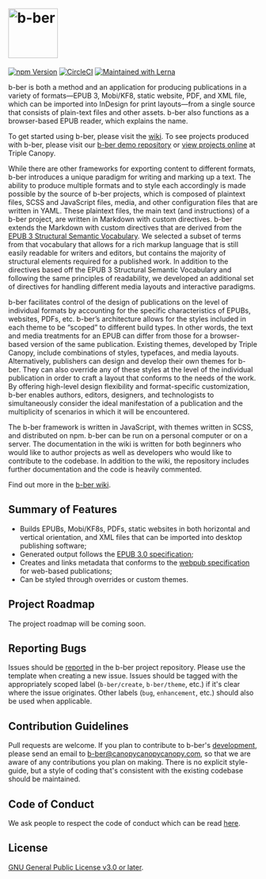 <h1>
    <img alt="b-ber" src="https://user-images.githubusercontent.com/4243474/38133122-2af4f794-340e-11e8-8ac9-9b46afecfd9b.png" width="100" alt="b-ber">
</h1>

[![npm Version](https://img.shields.io/npm/v/@canopycanopycanopy/b-ber-cli.svg)](https://www.npmjs.com/search?q=@canopycanopycanopy)
[![CircleCI](https://circleci.com/gh/triplecanopy/b-ber.svg?style=svg&circle-token=5cea89db36238e6c769862031a42879123deb6dd)](https://circleci.com/gh/triplecanopy/b-ber)
[![Maintained with Lerna](https://img.shields.io/badge/maintained%20with-lerna-cc00ff.svg)](https://lerna.js.org/)

<!-- [![Coverage Status](https://coveralls.io/repos/triplecanopy/b-ber/badge.svg?branch=master)](https://coveralls.io/r/%3Caccount%3E/%3Crepository%3E?branch=master) -->

b-ber is both a method and an application for producing publications in a variety of formats—EPUB 3, Mobi/KF8, static website, PDF, and XML file, which can be imported into InDesign for print layouts—from a single source that consists of plain-text files and other assets. b-ber also functions as a browser-based EPUB reader, which explains the name.

To get started using b-ber, please visit the [wiki](https://github.com/triplecanopy/b-ber/wiki). To see projects produced with b-ber, please visit our [b-ber demo repository](https://github.com/triplecanopy/b-ber-demos) or [view projects online](https://www.canopycanopycanopy.com/browse?page=1&types=bber_project&sort=published_at_desc) at Triple Canopy.

While there are other frameworks for exporting content to different formats, b-ber introduces a unique paradigm for writing and marking up a text. The ability to produce multiple formats and to style each accordingly is made possible by the source of b-ber projects, which is composed of plaintext files, SCSS and JavaScript files, media, and other configuration files that are written in YAML. These plaintext files, the main text (and instructions) of a b-ber project, are written in Markdown with custom directives. b-ber extends the Markdown with custom directives that are derived from the [EPUB 3 Structural Semantic Vocabulary](https://idpf.github.io/epub-vocabs/structure/). We selected a subset of terms from that vocabulary that allows for a rich markup language that is still easily readable for writers and editors, but contains the majority of structural elements required for a published work. In addition to the directives based off the EPUB 3 Structural Semantic Vocabulary and following the same principles of readability, we developed an additional set of directives for handling different media layouts and interactive paradigms.

b-ber facilitates control of the design of publications on the level of individual formats by accounting for the specific characteristics of EPUBs, websites, PDFs, etc. b-ber’s architecture allows for the styles included in each theme to be “scoped” to different build types. In other words, the text and media treatments for an EPUB can differ from those for a browser-based version of the same publication. Existing themes, developed by Triple Canopy, include combinations of styles, typefaces, and media layouts. Alternatively, publishers can design and develop their own themes for b-ber. They can also override any of these styles at the level of the individual publication in order to craft a layout that conforms to the needs of the work. By offering high-level design flexibility and format-specific customization, b-ber enables authors, editors, designers, and technologists to simultaneously consider the ideal manifestation of a publication and the multiplicity of scenarios in which it will be encountered.

The b-ber framework is written in JavaScript, with themes written in SCSS, and distributed on npm. b-ber can be run on a personal computer or on a server. The documentation in the wiki is written for both beginners who would like to author projects as well as developers who would like to contribute to the codebase. In addition to the wiki, the repository includes further documentation and the code is heavily commented.

Find out more in the [b-ber wiki](https://github.com/triplecanopy/b-ber/blob/master/triplecanopy/b-ber/wiki/getting-started).

## Summary of Features

- Builds EPUBs, Mobi/KF8s, PDFs, static websites in both horizontal and vertical orientation, and XML files that can be imported into desktop publishing software;
- Generated output follows the [EPUB 3.0 specification](http://idpf.org/epub/30);
- Creates and links metadata that conforms to the [webpub specification](https://w3c.github.io/dpub-pwp-ucr/) for web-based publications;
- Can be styled through overrides or custom themes.

## Project Roadmap

The project roadmap will be coming soon.

## Reporting Bugs

Issues should be [reported](https://github.com/triplecanopy/b-ber/issues) in the b-ber project repository. Please use the template when creating a new issue. Issues should be tagged with the appropriately scoped label (`b-ber/create`, `b-ber/theme`, etc.) if it's clear where the issue originates. Other labels (`bug`, `enhancement`, etc.) should also be used when applicable.

## Contribution Guidelines

Pull requests are welcome. If you plan to contribute to b-ber's [development](https://github.com/triplecanopy/b-ber/wiki/Installing-b-ber-for-Development), please send an email to [b-ber@canopycanopycanopy.com](mailto:b-ber@canopycanopycanopy.com), so that we are aware of any contributions you plan on making. There is no explicit style-guide, but a style of coding that's consistent with the existing codebase should be maintained.

## Code of Conduct

We ask people to respect the code of conduct which can be read [here](https://github.com/triplecanopy/b-ber/blob/master/CODE_OF_CONDUCT.md).

## License

[GNU General Public License v3.0 or later](https://spdx.org/licenses/GPL-3.0-or-later.html).
